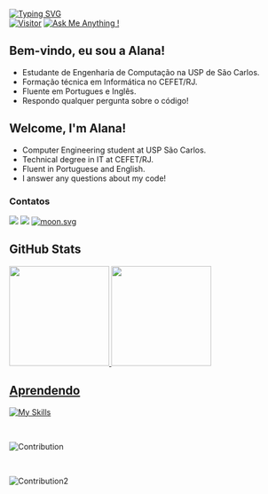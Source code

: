[![Typing SVG](https://readme-typing-svg.herokuapp.com/?lines=Hello+World!;Olá+Mundo!&size=15&color=158fad&duration=4500&font=consolas)](https://git.io/typing-svg) <br>
[![Visitor](https://visitor-badge.laobi.icu/badge?page_id=ala-r-f.ala-r-f)](https://github.com/ala-r-f) [![Ask Me Anything !](https://img.shields.io/badge/Ask%20me-anything-1abc9c.svg)](https://GitHub.com/ala-r-f)
## Bem-vindo, eu sou a Alana!
<ul>
  <li>Estudante de Engenharia de Computação na USP de São Carlos.
  <li>Formação técnica em Informática no CEFET/RJ.
  <li>Fluente em Portugues e Inglês.
  <li>Respondo qualquer pergunta sobre o código!
</ul>

## Welcome, I'm Alana!

<ul>
  <li>Computer Engineering student at USP São Carlos.
  <li>Technical degree in IT at CEFET/RJ.
  <li>Fluent in Portuguese and English.
  <li>I answer any questions about my code!
</ul>

### Contatos
<div>
  <a href="https://www.linkedin.com/in/alana-rodrigues-franzen-b23959238/" target="_blank"><img src="https://img.shields.io/badge/-LinkedIn-%230077B5?style=for-the-badge&logo=linkedin&logoColor=white"></a>  
  <a href="mailto:alana.franzen@aluno.cefet-rj.br"><img src="https://img.shields.io/badge/Microsoft_Outlook-0078D4?style=for-the-badge&logo=microsoft-outlook&logoColor=white"></a>
  <a href="https://moon-svg.minung.dev">
    <img src="https://moon-svg.minung.dev/moon.svg?size=30&theme=basic" alt="moon.svg" />
  </a>
</div> 


## GitHub Stats
<div align="left">
  <a href="https://github.com/Ala-R-F">
  <img height="180em" src="https://github-readme-stats.vercel.app/api?username=Ala-R-F&show_icons=true&theme=tokyonight&include_all_commits=true&count_private=true&bg_color=DEG,1a1b27,443754"/>
  <img height="180em" src="https://github-readme-stats.vercel.app/api/top-langs/?username=Ala-R-F&layout=compact&langs_count=8&theme=tokyonight"/>
</div>
  
## Aprendendo
  
 [![My Skills](https://skillicons.dev/icons?i=py,html,css,php,c,cpp,java,js,postgres)](https://skillicons.dev)
 
 </br>
 
 ![Contribution](https://github-readme-activity-graph.cyclic.app/graph?username=ala-r-f&theme=react-dark&custom_title=My%20(awesome)%20commits&hide_border=true&area=true)

 </br>
 
 ![Contribution2](http://github-profile-summary-cards.vercel.app/api/cards/profile-details?username=ala-r-f&theme=2077)
